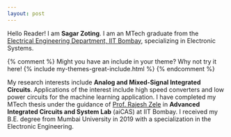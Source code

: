 ```yaml
---
layout: post
---
```

  Hello Reader! I am **Sagar Zoting**. I am an MTech graduate from the [Electrical Engineering Department, IIT Bombay](https://www.ee.iitb.ac.in/web), specializing in Electronic Systems.
  
  
  {% comment %}
Might you have an include in your theme? Why not try it here!
{% include my-themes-great-include.html %}
{% endcomment %}



  My research interests include **Analog and Mixed-Signal Integrated Circuits**. Applications of the interest include high speed converters and low power circuits for the machine learning application. I have completed my MTech thesis under the guidance of [Prof. Rajesh Zele](http://www.ee.iitb.ac.in/~zelerajesh/index.php) in **Advanced Integrated Circuits and System Lab** (aiCAS) at IIT Bombay. I received my B.E. degree from Mumbai University in 2019 with a specialization in the Electronic Engineering. 
